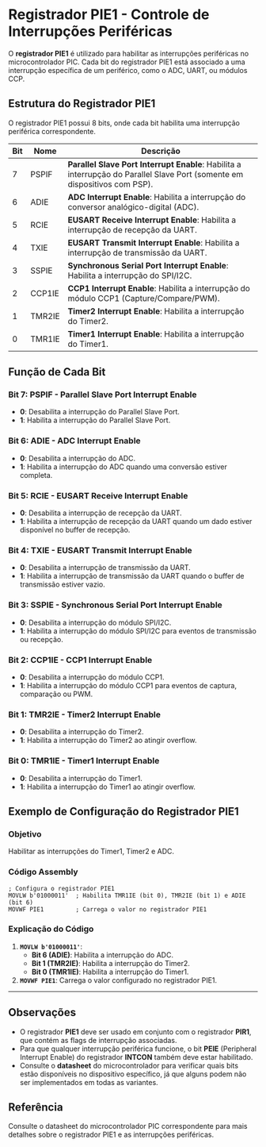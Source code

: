 # Registrador PIE1 - Controle de Interrupções Periféricas

O **registrador PIE1** é utilizado para habilitar as interrupções periféricas no microcontrolador PIC. Cada bit do registrador PIE1 está associado a uma interrupção específica de um periférico, como o ADC, UART, ou módulos CCP.

## Estrutura do Registrador PIE1
O registrador PIE1 possui 8 bits, onde cada bit habilita uma interrupção periférica correspondente.

| **Bit** | **Nome**   | **Descrição**                                              |
|---------|------------|----------------------------------------------------------|
| 7       | PSPIF      | **Parallel Slave Port Interrupt Enable**: Habilita a interrupção do Parallel Slave Port (somente em dispositivos com PSP). |
| 6       | ADIE       | **ADC Interrupt Enable**: Habilita a interrupção do conversor analógico-digital (ADC). |
| 5       | RCIE       | **EUSART Receive Interrupt Enable**: Habilita a interrupção de recepção da UART. |
| 4       | TXIE       | **EUSART Transmit Interrupt Enable**: Habilita a interrupção de transmissão da UART. |
| 3       | SSPIE      | **Synchronous Serial Port Interrupt Enable**: Habilita a interrupção do SPI/I2C. |
| 2       | CCP1IE     | **CCP1 Interrupt Enable**: Habilita a interrupção do módulo CCP1 (Capture/Compare/PWM). |
| 1       | TMR2IE     | **Timer2 Interrupt Enable**: Habilita a interrupção do Timer2. |
| 0       | TMR1IE     | **Timer1 Interrupt Enable**: Habilita a interrupção do Timer1. |

## Função de Cada Bit

### Bit 7: PSPIF - Parallel Slave Port Interrupt Enable
- **0**: Desabilita a interrupção do Parallel Slave Port.
- **1**: Habilita a interrupção do Parallel Slave Port.

### Bit 6: ADIE - ADC Interrupt Enable
- **0**: Desabilita a interrupção do ADC.
- **1**: Habilita a interrupção do ADC quando uma conversão estiver completa.

### Bit 5: RCIE - EUSART Receive Interrupt Enable
- **0**: Desabilita a interrupção de recepção da UART.
- **1**: Habilita a interrupção de recepção da UART quando um dado estiver disponível no buffer de recepção.

### Bit 4: TXIE - EUSART Transmit Interrupt Enable
- **0**: Desabilita a interrupção de transmissão da UART.
- **1**: Habilita a interrupção de transmissão da UART quando o buffer de transmissão estiver vazio.

### Bit 3: SSPIE - Synchronous Serial Port Interrupt Enable
- **0**: Desabilita a interrupção do módulo SPI/I2C.
- **1**: Habilita a interrupção do módulo SPI/I2C para eventos de transmissão ou recepção.

### Bit 2: CCP1IE - CCP1 Interrupt Enable
- **0**: Desabilita a interrupção do módulo CCP1.
- **1**: Habilita a interrupção do módulo CCP1 para eventos de captura, comparação ou PWM.

### Bit 1: TMR2IE - Timer2 Interrupt Enable
- **0**: Desabilita a interrupção do Timer2.
- **1**: Habilita a interrupção do Timer2 ao atingir overflow.

### Bit 0: TMR1IE - Timer1 Interrupt Enable
- **0**: Desabilita a interrupção do Timer1.
- **1**: Habilita a interrupção do Timer1 ao atingir overflow.

## Exemplo de Configuração do Registrador PIE1

### Objetivo
Habilitar as interrupções do Timer1, Timer2 e ADC.

### Código Assembly
```assembly
; Configura o registrador PIE1
MOVLW b'01000011'  ; Habilita TMR1IE (bit 0), TMR2IE (bit 1) e ADIE (bit 6)
MOVWF PIE1         ; Carrega o valor no registrador PIE1
```

### Explicação do Código
1. **`MOVLW b'01000011'`**:
   - **Bit 6 (ADIE)**: Habilita a interrupção do ADC.
   - **Bit 1 (TMR2IE)**: Habilita a interrupção do Timer2.
   - **Bit 0 (TMR1IE)**: Habilita a interrupção do Timer1.
2. **`MOVWF PIE1`**: Carrega o valor configurado no registrador PIE1.

---

## Observações
- O registrador **PIE1** deve ser usado em conjunto com o registrador **PIR1**, que contém as flags de interrupção associadas.
- Para que qualquer interrupção periférica funcione, o bit **PEIE** (Peripheral Interrupt Enable) do registrador **INTCON** também deve estar habilitado.
- Consulte o **datasheet** do microcontrolador para verificar quais bits estão disponíveis no dispositivo específico, já que alguns podem não ser implementados em todas as variantes.

## Referência
Consulte o datasheet do microcontrolador PIC correspondente para mais detalhes sobre o registrador PIE1 e as interrupções periféricas.
